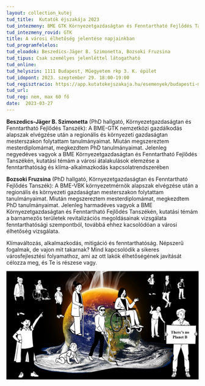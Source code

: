 ```yaml
---
layout: collection_kutej
tud_title:  Kutatók éjszakája 2023
tud_intezmeny: BME GTK Környezetgazdaságtan és Fenntartható Fejlődés Tanszék
tud_intezmeny_rovid: GTK
title: A városi élhetőség jelentése napjainkban
tud_programfelelos: 
tud_eloadok: Beszedics-Jäger B. Szimonetta, Bozsoki Fruzsina
tud_tipus: Csak személyes jelenléttel látogatható
tud_online:
tud_helyszin: 1111 Budapest, Műegyetem rkp 3. K. épület
tud_idopont: 2023. szeptember 29. 18:00-19:00
tud_regisztracio: https://app.kutatokejszakaja.hu/esemenyek/budapesti-muszaki-es-gazdasagtudomanyi-egyetem/a-varosi-elhetoseg-jelentese-napjainkban
tud_url: 
tud_reg: nem, max 60 fő
date:  2023-03-27
---
```


**Beszedics-Jäger B. Szimonetta** (PhD hallgató, Környezetgazdaságtan és Fenntartható Fejlődés Tanszék): A BME-GTK nemzetközi gazdálkodás alapszak elvégzése után a regionális és környezeti gazdaságtan mesterszakon folytattam tanulmányaimat. Miután megszereztem mesterdiplomámat, megkezdtem PhD tanulmányaimat. Jelenleg negyedéves vagyok a BME Környezetgazdaságtan és Fenntartható Fejlődés Tanszékén, kutatási témám a városi átalakulások elemzése a fenntarthatóság és klíma-alkalmazkodás kapcsolatrendszerében

**Bozsoki Fruzsina** (PhD hallgató, Környezetgazdaságtan és Fenntartható Fejlődés Tanszék): A BME-VBK környezetmérnök alapszak elvégzése után a regionális és környezeti gazdaságtan mesterszakon folytattam tanulmányaimat. Miután megszereztem mesterdiplomámat, megkezdtem PhD tanulmányaimat. Jelenleg harmadéves vagyok a BME Környezetgazdaságtan és Fenntartható Fejlődés Tanszékén, kutatási témám a barnamezős területek revitalizációs megoldásainak vizsgálata fenntarthatósági szempontból, továbbá ehhez kacsolódóan a városi élhetőség vizsgálata.


Klímaváltozás, alkalmazkodás, mitigáció és fenntarthatóság. Népszerű fogalmak, de vajon mit takarnak? Mind kapcsolódik a sikeres városfejlesztési folyamathoz, ami az ott lakók élhetőségének javítását célozza meg, és Te is részese vagy.


![A városi élhetőség jelentése napjainkban](../2023/images/a-varosi-elhetoseg-jelentese-napjainkban.jpg)

